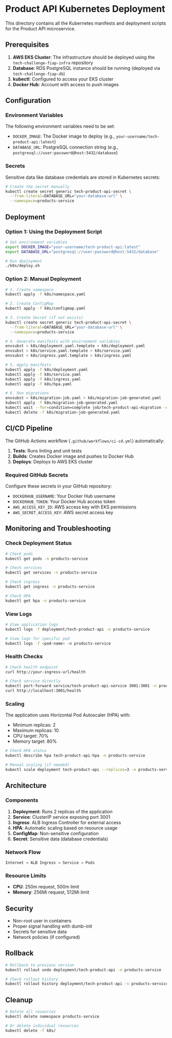 # Product API Kubernetes Deployment

This directory contains all the Kubernetes manifests and deployment scripts for the Product API microservice.

## Prerequisites

1. **AWS EKS Cluster**: The infrastructure should be deployed using the `tech-challenge-fiap-infra` repository
2. **Database**: RDS PostgreSQL instance should be running (deployed via `tech-challenge-fiap-db`)
3. **kubectl**: Configured to access your EKS cluster
4. **Docker Hub**: Account with access to push images

## Configuration

### Environment Variables

The following environment variables need to be set:

- `DOCKER_IMAGE`: The Docker image to deploy (e.g., `your-username/tech-product-api:latest`)
- `DATABASE_URL`: PostgreSQL connection string (e.g., `postgresql://user:password@host:5432/database`)

### Secrets

Sensitive data like database credentials are stored in Kubernetes secrets:

```bash
# Create the secret manually
kubectl create secret generic tech-product-api-secret \
  --from-literal=DATABASE_URL="your-database-url" \
  --namespace=products-service
```

## Deployment

### Option 1: Using the Deployment Script

```bash
# Set environment variables
export DOCKER_IMAGE="your-username/tech-product-api:latest"
export DATABASE_URL="postgresql://user:password@host:5432/database"

# Run deployment
./k8s/deploy.sh
```

### Option 2: Manual Deployment

```bash
# 1. Create namespace
kubectl apply -f k8s/namespace.yaml

# 2. Create ConfigMap
kubectl apply -f k8s/configmap.yaml

# 3. Create Secret (if not exists)
kubectl create secret generic tech-product-api-secret \
  --from-literal=DATABASE_URL="your-database-url" \
  --namespace=products-service

# 4. Generate manifests with environment variables
envsubst < k8s/deployment.yaml.template > k8s/deployment.yaml
envsubst < k8s/service.yaml.template > k8s/service.yaml
envsubst < k8s/ingress.yaml.template > k8s/ingress.yaml

# 5. Apply manifests
kubectl apply -f k8s/deployment.yaml
kubectl apply -f k8s/service.yaml
kubectl apply -f k8s/ingress.yaml
kubectl apply -f k8s/hpa.yaml

# 6. Run migrations
envsubst < k8s/migration-job.yaml > k8s/migration-job-generated.yaml
kubectl apply -f k8s/migration-job-generated.yaml
kubectl wait --for=condition=complete job/tech-product-api-migration -n products-service
kubectl delete -f k8s/migration-job-generated.yaml
```

## CI/CD Pipeline

The GitHub Actions workflow (`.github/workflows/ci-cd.yml`) automatically:

1. **Tests**: Runs linting and unit tests
2. **Builds**: Creates Docker image and pushes to Docker Hub
3. **Deploys**: Deploys to AWS EKS cluster

### Required GitHub Secrets

Configure these secrets in your GitHub repository:

- `DOCKERHUB_USERNAME`: Your Docker Hub username
- `DOCKERHUB_TOKEN`: Your Docker Hub access token
- `AWS_ACCESS_KEY_ID`: AWS access key with EKS permissions
- `AWS_SECRET_ACCESS_KEY`: AWS secret access key

## Monitoring and Troubleshooting

### Check Deployment Status

```bash
# Check pods
kubectl get pods -n products-service

# Check services
kubectl get services -n products-service

# Check ingress
kubectl get ingress -n products-service

# Check HPA
kubectl get hpa -n products-service
```

### View Logs

```bash
# View application logs
kubectl logs -f deployment/tech-product-api -n products-service

# View logs for specific pod
kubectl logs -f <pod-name> -n products-service
```

### Health Checks

```bash
# Check health endpoint
curl http://your-ingress-url/health

# Check service directly
kubectl port-forward service/tech-product-api-service 3001:3001 -n products-service
curl http://localhost:3001/health
```

### Scaling

The application uses Horizontal Pod Autoscaler (HPA) with:
- Minimum replicas: 2
- Maximum replicas: 10
- CPU target: 70%
- Memory target: 80%

```bash
# Check HPA status
kubectl describe hpa tech-product-api-hpa -n products-service

# Manual scaling (if needed)
kubectl scale deployment tech-product-api --replicas=3 -n products-service
```

## Architecture

### Components

1. **Deployment**: Runs 2 replicas of the application
2. **Service**: ClusterIP service exposing port 3001
3. **Ingress**: ALB Ingress Controller for external access
4. **HPA**: Automatic scaling based on resource usage
5. **ConfigMap**: Non-sensitive configuration
6. **Secret**: Sensitive data (database credentials)

### Network Flow

```
Internet → ALB Ingress → Service → Pods
```

### Resource Limits

- **CPU**: 250m request, 500m limit
- **Memory**: 256Mi request, 512Mi limit

## Security

- Non-root user in containers
- Proper signal handling with dumb-init
- Secrets for sensitive data
- Network policies (if configured)

## Rollback

```bash
# Rollback to previous version
kubectl rollout undo deployment/tech-product-api -n products-service

# Check rollout history
kubectl rollout history deployment/tech-product-api -n products-service
```

## Cleanup

```bash
# Delete all resources
kubectl delete namespace products-service

# Or delete individual resources
kubectl delete -f k8s/
``` 